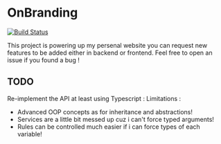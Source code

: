 # OnBranding

[![Build Status](https://travis-ci.com/hamzahasbi/OnBranding.svg?token=8NqQENe6cGKJvNBvzZE4&branch=main)](https://travis-ci.com/hamzahasbi/OnBranding)


This project is powering up my persenal website you can request new features to be added either in backend or frontend.
Feel free to open an issue if you found a bug !


## TODO
Re-implement the API at least using Typescript :
Limitations : 
- Advanced OOP concepts as for inheritance and abstractions!
- Services are a little bit messed up cuz i can't force typed arguments!
- Rules can be controlled much easier if i can force types of each variable!
